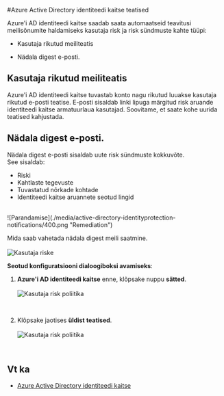 <properties
    pageTitle="Azure Active Directory identiteedi kaitse teatised | Microsoft Azure'i"
    description="Siit saate teada, kuidas toetada teatised oma juurdlus."
    services="active-directory"
    keywords="Azure'i active directory identiteedi kaitse, pilveteenuse rakenduse discovery, rakendused, Turve, risk, taseme, haavatavuse, turbepoliitika haldamine"
    documentationCenter=""
    authors="MarkusVi"
    manager="femila"
    editor=""/>

<tags
    ms.service="active-directory"
    ms.workload="identity"
    ms.tgt_pltfrm="na"
    ms.devlang="na"
    ms.topic="article"
    ms.date="10/20/2016"
    ms.author="markvi"/>

#<a name="azure-active-directory-identity-protection-notifications"></a>Azure Active Directory identiteedi kaitse teatised 


Azure'i AD identiteedi kaitse saadab saata automaatseid teavitusi meilisõnumite haldamiseks kasutaja risk ja risk sündmuste kahte tüüpi:

- Kasutaja rikutud meiliteatis

- Nädala digest e-posti.

## <a name="user-compromised-alert-email"></a>Kasutaja rikutud meiliteatis

Azure'i AD identiteedi kaitse tuvastab konto nagu rikutud luuakse kasutaja rikutud e-posti teatise. E-posti sisaldab linki lipuga märgitud risk aruande identiteedi kaitse armatuurlaua kasutajad. Soovitame, et saate kohe uurida teatised kahjustada.


## <a name="weekly-digest-email"></a>Nädala digest e-posti.

Nädala digest e-posti sisaldab uute risk sündmuste kokkuvõte.<br>
See sisaldab:

- Riski
- Kahtlaste tegevuste
- Tuvastatud nõrkade kohtade
- Identiteedi kaitse aruannete seotud lingid


<br>
![Parandamise](./media/active-directory-identityprotection-notifications/400.png "Remediation")
<br> 

Mida saab vahetada nädala digest meili saatmine.
<br><br>
![Kasutaja riske](./media/active-directory-identityprotection-notifications/62.png "User risks")
<br>
 

**Seotud konfiguratsiooni dialoogiboksi avamiseks**:

1. **Azure'i AD identiteedi kaitse** enne, klõpsake nuppu **sätted**.
<br><br>
![Kasutaja risk poliitika](./media/active-directory-identityprotection-notifications/401.png "User risk policy")
<br>

2. Klõpsake jaotises **üldist** **teatised**.
<br><br>
![Kasutaja risk poliitika](./media/active-directory-identityprotection-notifications/405.png "User risk policy")
<br>




## <a name="see-also"></a>Vt ka

- [Azure Active Directory identiteedi kaitse](active-directory-identityprotection.md) 

